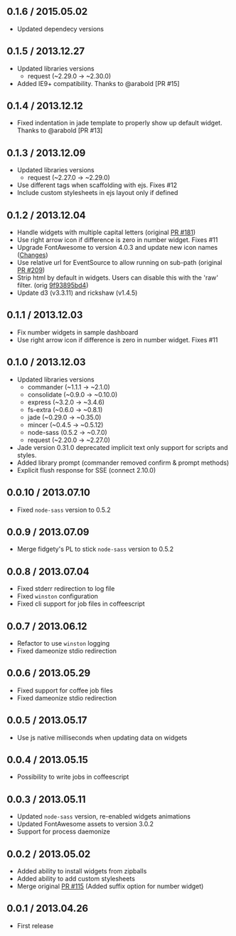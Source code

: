 0.1.6 / 2015.05.02
------------------

* Updated dependecy versions


0.1.5 / 2013.12.27
-------------------

* Updated libraries versions
  - request (~2.29.0 -> ~2.30.0)
* Added IE9+ compatibility. Thanks to @arabold [PR #15]


0.1.4 / 2013.12.12
-------------------

* Fixed indentation in jade template to properly show up default widget. Thanks to @arabold [PR #13]


0.1.3 / 2013.12.09
-------------------

* Updated libraries versions
  - request (~2.27.0 -> ~2.29.0)
* Use different tags when scaffolding with ejs. Fixes #12
* Include custom stylesheets in ejs layout only if defined


0.1.2 / 2013.12.04
-------------------

* Handle widgets with multiple capital letters (original [PR #181](https://github.com/Shopify/dashing/pull/181))
* Use right arrow icon if difference is zero in number widget. Fixes #11
* Upgrade FontAwesome to version 4.0.3 and update new icon names ([Changes](https://github.com/FortAwesome/Font-Awesome/wiki/Upgrading-from-3.2.1-to-4))
* Use relative url for EventSource to allow running on sub-path (original [PR #209](https://github.com/Shopify/dashing/pull/209))
* Strip html by default in widgets. Users can disable this with the 'raw' filter. (orig [9f93895bd4](https://github.com/Shopify/dashing/commit/9f93895bd40aad02e88f7ed7bfd954c930aa27db))
* Update d3 (v3.3.11) and rickshaw (v1.4.5)


0.1.1 / 2013.12.03
-------------------

* Fix number widgets in sample dashboard
* Use right arrow icon if difference is zero in number widget. Fixes #11


0.1.0 / 2013.12.03
-------------------

* Updated libraries versions
  - commander (~1.1.1 -> ~2.1.0)
  - consolidate (~0.9.0 -> ~0.10.0)
  - express (~3.2.0 -> ~3.4.6)
  - fs-extra (~0.6.0 -> ~0.8.1)
  - jade (~0.29.0 -> ~0.35.0)
  - mincer (~0.4.5 -> ~0.5.12)
  - node-sass (0.5.2 -> ~0.7.0)
  - request (~2.20.0 -> ~2.27.0)
* Jade version 0.31.0 deprecated implicit text only support for scripts and styles.
* Added library prompt (commander removed confirm & prompt methods)
* Explicit flush response for SSE (connect 2.10.0)


0.0.10 / 2013.07.10
-------------------

* Fixed `node-sass` version to 0.5.2


0.0.9 / 2013.07.09
------------------

* Merge fidgety's PL to stick `node-sass` version to 0.5.2


0.0.8 / 2013.07.04
------------------

* Fixed stderr redirection to log file
* Fixed `winston` configuration
* Fixed cli support for job files in coffeescript


0.0.7 / 2013.06.12
------------------

* Refactor to use `winston` logging
* Fixed dameonize stdio redirection


0.0.6 / 2013.05.29
------------------

* Fixed support for coffee job files
* Fixed dameonize stdio redirection


0.0.5 / 2013.05.17
------------------

* Use js native milliseconds when updating data on widgets


0.0.4 / 2013.05.15
------------------

* Possibility to write jobs in coffeescript


0.0.3 / 2013.05.11
------------------

* Updated `node-sass` version, re-enabled widgets animations
* Updated FontAwesome assets to version 3.0.2
* Support for process daemonize


0.0.2 / 2013.05.02
------------------

* Added ability to install widgets from zipballs
* Added ability to add custom stylesheets
* Merge original [PR #115](https://github.com/Shopify/dashing/pull/115) (Added suffix option for number widget)


0.0.1 / 2013.04.26
------------------
* First release
